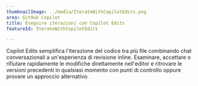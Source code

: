 ```yaml
---
thumbnailImage: ../media/IterateWithCopilotEdits.png
area: GitHub Copilot
title: Eseguire iterazioni con Copilot Edits
featureId: IterateWithCopilotEdits

---
```



Copilot Edits semplifica l'iterazione del codice tra più file combinando chat conversazionali a un'esperienza di revisione inline. Esaminare, accettare o rifiutare rapidamente le modifiche direttamente nell'editor e ritrovare le versioni precedenti in qualsiasi momento con punti di controllo oppure provare un approccio alternativo.

